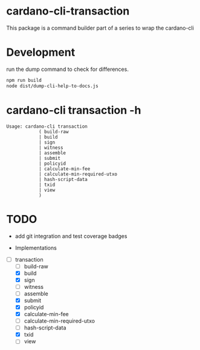 # cardano-cli-transaction

This package is a command builder part of a series to wrap the cardano-cli

# Development

run the dump command to check for differences.

```bash
npm run build
node dist/dump-cli-help-to-docs.js
```

# cardano-cli transaction -h

```text
Usage: cardano-cli transaction
            ( build-raw
            | build
            | sign
            | witness
            | assemble
            | submit
            | policyid
            | calculate-min-fee
            | calculate-min-required-utxo
            | hash-script-data
            | txid
            | view
            )
```

# TODO

- add git integration and test coverage badges

- Implementations

- [ ] transaction
  - [ ] build-raw
  - [x] build
  - [x] sign
  - [ ] witness
  - [ ] assemble
  - [x] submit
  - [x] policyid
  - [x] calculate-min-fee
  - [ ] calculate-min-required-utxo
  - [ ] hash-script-data
  - [x] txid
  - [ ] view

